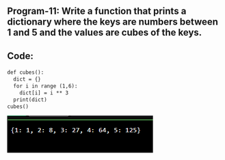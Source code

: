 ## Program-11: Write a function that prints a dictionary where the keys are numbers between 1 and 5 and the values are cubes of the keys.

## Code:

```
def cubes():
  dict = {}
  for i in range (1,6):
    dict[i] = i ** 3
  print(dict)
cubes()
```

![image](https://github.com/mepsiess/images-repo/blob/main/22.png?raw=true)
